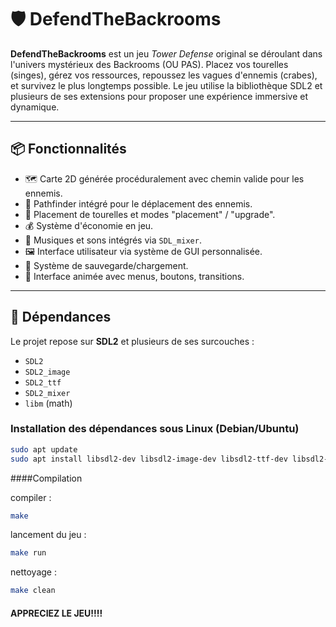 # 🛡️ DefendTheBackrooms

**DefendTheBackrooms** est un jeu *Tower Defense* original se déroulant dans l'univers mystérieux des Backrooms (OU PAS). Placez vos tourelles (singes), gérez vos ressources, repoussez les vagues d'ennemis (crabes), et survivez le plus longtemps possible. Le jeu utilise la bibliothèque SDL2 et plusieurs de ses extensions pour proposer une expérience immersive et dynamique.

---

## 📦 Fonctionnalités

- 🗺️ Carte 2D générée procéduralement avec chemin valide pour les ennemis.
- 🧠 Pathfinder intégré pour le déplacement des ennemis.
- 🗼 Placement de tourelles et modes "placement" / "upgrade".
- 💰 Système d'économie en jeu.
- 🎵 Musiques et sons intégrés via `SDL_mixer`.
- 🖼️ Interface utilisateur via système de GUI personnalisée.
- 💾 Système de sauvegarde/chargement.
- 🔀 Interface animée avec menus, boutons, transitions.

---

## 🧱 Dépendances

Le projet repose sur **SDL2** et plusieurs de ses surcouches :

- `SDL2`
- `SDL2_image`
- `SDL2_ttf`
- `SDL2_mixer`
- `libm` (math)

### Installation des dépendances sous Linux (Debian/Ubuntu)

```bash
sudo apt update
sudo apt install libsdl2-dev libsdl2-image-dev libsdl2-ttf-dev libsdl2-mixer-dev
```
####Compilation

compiler :
```bash
make
```

lancement du jeu :
```bash
make run
```

nettoyage :
```bash
make clean
```

#### APPRECIEZ LE JEU!!!!

